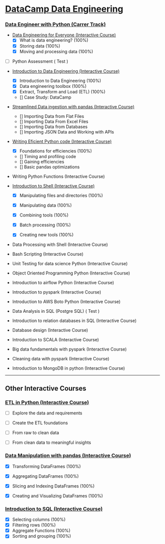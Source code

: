 # [DataCamp Data Engineering](datacamp.com)

### [Data Engineer with Python (Carrer Track)](https://app.datacamp.com/learn/career-tracks/data-engineer-with-python)

- [Data Engineering for Everyone (Interactive Course)](https://app.datacamp.com/learn/courses/data-engineering-for-everyone)
    - [x]  What is data engineering? (100%)
    - [x]  Storing data (100%)
    - [x]  Moving and processing data (100%)

- [ ]  Python Assessment ( Test )


- [Introduction to Data Engineering (Interactive Course)](https://app.datacamp.com/learn/courses/introduction-to-data-engineering)
    - [x]  Introduction to Data Engineering (100%)
    - [x]  Data engineering toolbox (100%)
    - [x]  Extract, Transform and Load (ETL) (100%)
    - []  Case Study: DataCamp


- [Streamlined Data ingestion with pandas (Interactive Course)](https://app.datacamp.com/learn/courses/streamlined-data-ingestion-with-pandas)
    - []  Importing Data from Flat Files 
    - []  Importing Data From Excel Files 
    - []  Importing Data from Databases 
    - []  Importing JSON Data and Working with APIs 


- [Writing Eficient Python code (Interactive Course)](https://app.datacamp.com/learn/courses/writing-efficient-python-code)
    - [x]  Foundations for efficiencies (100%)
    - []  Timing and profiling code 
    - []  Gaining efficiencies 
    - []  Basic pandas optimizations 


- Writing Python Functions (Interactive Course)


- [Introduction to Shell (Interactive Course)](https://app.datacamp.com/learn/courses/introduction-to-shell)
    - [x]  Manipulating files and directories (100%)
    - [x]  Manipulating data (100%)
    - [x]  Combining tools (100%)
    - [x]  Batch processing (100%)
    - [x]  Creating new tools (100%)


- Data Processing with Shell (Interactive Course)


- Bash Scripting (Interactive Course)


- Unit Testing for data science Python (Interactive Course)


- Object Oriented Programming Python (Interactive Course)


- Introduction to airflow Python (Interactive Course) 


- Introduction to pyspark (Interactive Course)


- Introduction to AWS Boto Python (Interactive Course)


- Data Analysis in SQL (Postgre SQL) ( Test )


- Introduction to relation databases in SQL (Interactive Course)


- Database design (Interactive Course)


- Introduction to SCALA (Interactive Course)


- Big data fundamentals with pyspark (Interactive Course)


- Cleaning data with pyspark (Interactive Course)


- Introduction to MongoDB in python (Interactive Course)

---

## Other Interactive Courses

### [ETL in Python (Interactive Course)](https://app.datacamp.com/learn/courses/etl-in-python)
- [ ]  Explore the data and requirements
- [ ]  Create the ETL foundations
- [ ]  From raw to clean data
- [ ]  From clean data to meaningful insights


### [Data Manipulation with pandas (Interactive Course)](https://app.datacamp.com/learn/courses/data-manipulation-with-pandas)
- [x]  Transforming DataFrames (100%)
- [x]  Aggregating DataFrames (100%)
- [x]  Slicing and Indexing DataFrames (100%)
- [x]  Creating and Visualizing DataFrames (100%)


### [Introduction to SQL (Interactive Course)](https://app.datacamp.com/learn/courses/introduction-to-sql) 
- [x] Selecting columns (100%)
- [x] Filtering rows (100%)
- [x] Aggregate Functions (100%)
- [x] Sorting and grouping  (100%)